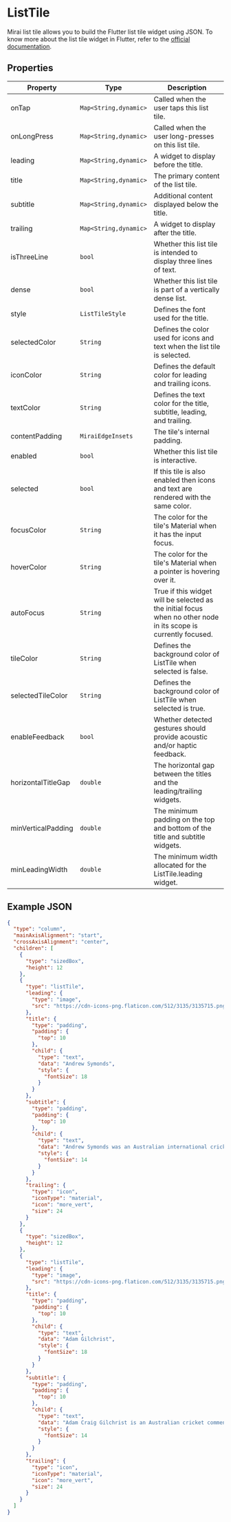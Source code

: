 # ListTile

Mirai list tile allows you to build the Flutter list tile widget using JSON.
To know more about the list tile widget in Flutter, refer to the [official documentation](https://api.flutter.dev/flutter/material/ListTile-class.html).

## Properties

| Property | Type              | Description                                       |
| --- |-------------------|---------------------------------------------------|
| onTap | `Map<String,dynamic>` | Called when the user taps this list tile. |
| onLongPress | `Map<String,dynamic>` | Called when the user long-presses on this list tile. |
| leading | `Map<String,dynamic>` | A widget to display before the title. |
| title | `Map<String,dynamic>` | The primary content of the list tile. |
| subtitle | `Map<String,dynamic>` | Additional content displayed below the title. |
| trailing | `Map<String,dynamic>` | A widget to display after the title. |
| isThreeLine | `bool` | Whether this list tile is intended to display three lines of text. |
| dense |  `bool` | Whether this list tile is part of a vertically dense list. |
| style | `ListTileStyle` | Defines the font used for the title. |
| selectedColor | `String` | Defines the color used for icons and text when the list tile is selected. |
| iconColor | `String` | Defines the default color for leading and trailing icons. |
| textColor | `String` | Defines the text color for the title, subtitle, leading, and trailing. |
| contentPadding | `MiraiEdgeInsets` | The tile's internal padding. |
| enabled | `bool` | Whether this list tile is interactive. |
| selected | `bool` | If this tile is also enabled then icons and text are rendered with the same color. |
| focusColor | `String` | The color for the tile's Material when it has the input focus. |
| hoverColor | `String` | The color for the tile's Material when a pointer is hovering over it. |
| autoFocus | `String` | True if this widget will be selected as the initial focus when no other node in its scope is currently focused. |
| tileColor | `String` | Defines the background color of ListTile when selected is false. |
| selectedTileColor | `String` | Defines the background color of ListTile when selected is true. |
| enableFeedback | `bool` | Whether detected gestures should provide acoustic and/or haptic feedback. |
| horizontalTitleGap | `double` | The horizontal gap between the titles and the leading/trailing widgets. |
| minVerticalPadding | `double` | The minimum padding on the top and bottom of the title and subtitle widgets. |
| minLeadingWidth | `double` | The minimum width allocated for the ListTile.leading widget. |

## Example JSON

```json
{
  "type": "column",
  "mainAxisAlignment": "start",
  "crossAxisAlignment": "center",
  "children": [
    {
      "type": "sizedBox",
      "height": 12
    },
    {
      "type": "listTile",
      "leading": {
        "type": "image",
        "src": "https://cdn-icons-png.flaticon.com/512/3135/3135715.png"
      },
      "title": {
        "type": "padding",
        "padding": {
          "top": 10
        },
        "child": {
          "type": "text",
          "data": "Andrew Symonds",
          "style": {
            "fontSize": 18
          }
        }
      },
      "subtitle": {
        "type": "padding",
        "padding": {
          "top": 10
        },
        "child": {
          "type": "text",
          "data": "Andrew Symonds was an Australian international cricketer, who played all three formats as a batting all-rounder. Commonly nicknamed \"Roy\", he was a key member of two World Cup winning squads. Symonds played as a right-handed, middle order batsman and alternated between medium pace and off-spin",
          "style": {
            "fontSize": 14
          }
        }
      },
      "trailing": {
        "type": "icon",
        "iconType": "material",
        "icon": "more_vert",
        "size": 24
      }
    },
    {
      "type": "sizedBox",
      "height": 12
    },
    {
      "type": "listTile",
      "leading": {
        "type": "image",
        "src": "https://cdn-icons-png.flaticon.com/512/3135/3135715.png"
      },
      "title": {
        "type": "padding",
        "padding": {
          "top": 10
        },
        "child": {
          "type": "text",
          "data": "Adam Gilchrist",
          "style": {
            "fontSize": 18
          }
        }
      },
      "subtitle": {
        "type": "padding",
        "padding": {
          "top": 10
        },
        "child": {
          "type": "text",
          "data": "Adam Craig Gilchrist is an Australian cricket commentator and former international cricketer and captain of the Australia national cricket team. He was an attacking left-handed batsman and record-breaking wicket-keeper",
          "style": {
            "fontSize": 14
          }
        }
      },
      "trailing": {
        "type": "icon",
        "iconType": "material",
        "icon": "more_vert",
        "size": 24
      }
    }
  ]
}
```
